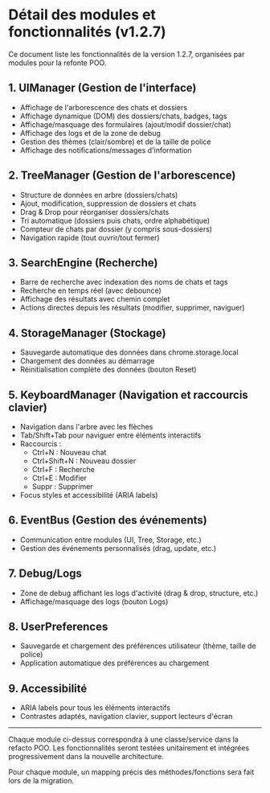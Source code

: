 # Détail des modules et fonctionnalités (v1.2.7)

Ce document liste les fonctionnalités de la version 1.2.7, organisées par modules pour la refonte POO.

## 1. UIManager (Gestion de l'interface)
- Affichage de l'arborescence des chats et dossiers
- Affichage dynamique (DOM) des dossiers/chats, badges, tags
- Affichage/masquage des formulaires (ajout/modif dossier/chat)
- Affichage des logs et de la zone de debug
- Gestion des thèmes (clair/sombre) et de la taille de police
- Affichage des notifications/messages d'information

## 2. TreeManager (Gestion de l'arborescence)
- Structure de données en arbre (dossiers/chats)
- Ajout, modification, suppression de dossiers et chats
- Drag & Drop pour réorganiser dossiers/chats
- Tri automatique (dossiers puis chats, ordre alphabétique)
- Compteur de chats par dossier (y compris sous-dossiers)
- Navigation rapide (tout ouvrir/tout fermer)

## 3. SearchEngine (Recherche)
- Barre de recherche avec indexation des noms de chats et tags
- Recherche en temps réel (avec debounce)
- Affichage des résultats avec chemin complet
- Actions directes depuis les résultats (modifier, supprimer, naviguer)

## 4. StorageManager (Stockage)
- Sauvegarde automatique des données dans chrome.storage.local
- Chargement des données au démarrage
- Réinitialisation complète des données (bouton Reset)

## 5. KeyboardManager (Navigation et raccourcis clavier)
- Navigation dans l'arbre avec les flèches
- Tab/Shift+Tab pour naviguer entre éléments interactifs
- Raccourcis :
  - Ctrl+N : Nouveau chat
  - Ctrl+Shift+N : Nouveau dossier
  - Ctrl+F : Recherche
  - Ctrl+E : Modifier
  - Suppr : Supprimer
- Focus styles et accessibilité (ARIA labels)

## 6. EventBus (Gestion des événements)
- Communication entre modules (UI, Tree, Storage, etc.)
- Gestion des événements personnalisés (drag, update, etc.)

## 7. Debug/Logs
- Zone de debug affichant les logs d'activité (drag & drop, structure, etc.)
- Affichage/masquage des logs (bouton Logs)

## 8. UserPreferences
- Sauvegarde et chargement des préférences utilisateur (thème, taille de police)
- Application automatique des préférences au chargement

## 9. Accessibilité
- ARIA labels pour tous les éléments interactifs
- Contrastes adaptés, navigation clavier, support lecteurs d'écran

---

Chaque module ci-dessus correspondra à une classe/service dans la refacto POO. Les fonctionnalités seront testées unitairement et intégrées progressivement dans la nouvelle architecture.

Pour chaque module, un mapping précis des méthodes/fonctions sera fait lors de la migration. 